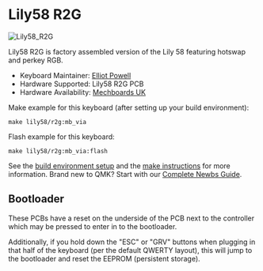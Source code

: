 # Lily58 R2G

![Lily58_R2G](https://i.imgur.com/4vPkIQ5.png)

Lily58 R2G is factory assembled version of the Lily 58 featuring hotswap and perkey RGB.

* Keyboard Maintainer: [Elliot Powell](https://github.com/e11i0t23)
* Hardware Supported: Lily58 R2G PCB
* Hardware Availability: [Mechboards UK](https://mechboards.co.uk/products/lily58-r2g-ready2go-kit)

Make example for this keyboard (after setting up your build environment):

    make lily58/r2g:mb_via

Flash example for this keyboard:

    make lily58/r2g:mb_via:flash

See the [build environment setup](https://docs.qmk.fm/#/getting_started_build_tools) and the [make instructions](https://docs.qmk.fm/#/getting_started_make_guide) for more information. Brand new to QMK? Start with our [Complete Newbs Guide](https://docs.qmk.fm/#/newbs).

## Bootloader

These PCBs have a reset on the underside of the PCB next to the controller which may be pressed to enter in to the bootloader.

Additionally, if you hold down the "ESC" or "GRV" buttons when plugging in that half of the keyboard (per the default QWERTY layout), this will jump to the bootloader and reset the EEPROM (persistent storage).
